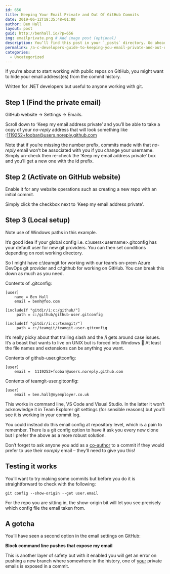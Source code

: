 ```yaml
---
id: 656
title: Keeping Your Email Private and Out Of GitHub Commits
date: 2019-06-12T18:35:48+01:00
author: Ben Hall
layout: post
guid: http://benhall.io/?p=656
img: emailprivate.png # Add image post (optional)
description: You’ll find this post in your `_posts` directory. Go ahead and edit it and re-build the site to see your changes. # Add post description (optional)
permalink: /a-c-developers-guide-to-keeping-you-email-private-and-out-of-github-commits/
categories:
  - Uncategorized
---
```


If you&#8217;re about to start working with public repos on GitHub, you might want to hide your email address(es) from the commit history.

Written for .NET developers but useful to anyone working with git.

## Step 1&nbsp;(Find the private email)

GitHub website -> Settings -> Emails.  
  
Scroll down to &#8216;Keep my email address private&#8217; and you&#8217;ll be able to take a copy of your&nbsp;_no-reply_ address that will look something like :1119252+foobar@users.noreply.github.com

Note that if you&#8217;re missing the number prefix, commits made with that _no-reply_ email won&#8217;t be associated with you if you change your username. Simply un-check then re-check the &#8216;Keep my email address private&#8217; box and you&#8217;ll get a new one with the id prefix.

## Step 2&nbsp;(Activate on GitHub website)

Enable it for any website operations such as creating a new repo with an initial commit. 

Simply click the checkbox next to &#8216;Keep my email address private&#8217;.

## Step 3&nbsp;(Local setup)

Note use of Windows paths in this example.

It&#8217;s good idea if your global config i.e. c:\users\<username>\.gitconfig has your default user for new git providers. You can then set conditions depending on root working directory. 

So I might have c:\teamgit for working with our team&#8217;s on-prem Azure DevOps git provider and c:\github for working on GitHub. You can break this down as much as you need.

Contents of&nbsp;.gitconfig:

<pre class="wp-block-code"><code>[user]
    name = Ben Hall
    email = benh@foo.com

[includeIf "gitdir/i:c:/github/"]
     path = c:/github/github-user.gitconfig

[includeIf "gitdir/i:c:/teamgit/"]
     path = c:/teamgit/teamgit-user.gitconfig</code></pre>

It&#8217;s really picky about that trailing slash and the /i gets around case issues. It&#8217;s a beast that wants to live on UNIX but is forced into Windows 🙂 At least the file names and extensions can be anything you want.

Contents of&nbsp;github-user.gitconfig:

<pre class="wp-block-code"><code>[user]
    email =  1119252+foobar@users.noreply.github.com</code></pre>

Contents of&nbsp;teamgit-user.gitconfig:

<pre class="wp-block-code"><code>[user]
    email = ben.hall@myemployer.co.uk</code></pre>

This works in command line, VS Code and Visual Studio. In the latter it won&#8217;t acknowledge it in Team Explorer git settings (for sensible reasons) but you&#8217;ll see it is working in your commit log.

You could instead do this email config at repository level, which is a pain to remember. There is a git config option to have it ask you every new clone but I prefer the above as a more robust solution.

Don&#8217;t forget to ask anyone you add as a [co-author](https://help.github.com/en/articles/creating-a-commit-with-multiple-authors) to a commit if they would prefer to use their&nbsp;_noreply_&nbsp;email &#8211; they&#8217;ll need to give you this!

## Testing it works

You&#8217;ll want to try making some commits but before you do it is straightforward to check with the following:

<pre class="wp-block-code"><code>git config --show-origin --get user.email</code></pre>

For the repo you are sitting in, the show-origin bit will let you see precisely which config file the email taken from.

## A gotcha

You&#8217;ll have seen a second option in the email settings on GitHub:

**Block command line pushes that expose my email**

This is another layer of safety but with it enabled you will get an error on pushing a new branch where somewhere in the history, one of <span style="text-decoration: underline;">your</span> private emails is exposed in a commit.